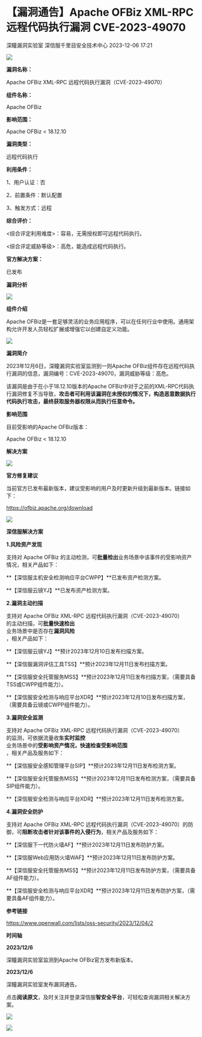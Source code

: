 #  【漏洞通告】Apache OFBiz XML-RPC 远程代码执行漏洞 CVE-2023-49070   
深瞳漏洞实验室  深信服千里目安全技术中心   2023-12-06 17:21  
  
![](https://mmbiz.qpic.cn/mmbiz_gif/w8NHw6tcQ5w9fwiaWZZCum6xqQfB15BMOgI6fYClPespQAF24uUJJDyEn4va6PCC6ffUZAialhH9XrEVj0enQibzA/640?wx_fmt=gif&from=appmsg "")  
  
**漏洞名称：**  
  
Apache OFBiz XML-RPC 远程代码执行漏洞（CVE-2023-49070）  
  
**组件名称：**  
  
Apache OFBiz  
  
**影响范围：**  
  
Apache OFBiz < 18.12.10  
  
**漏洞类型：**  
  
远程代码执行  
  
**利用条件：**  
  
1、用户认证：否  
  
2、前置条件：默认配置  
  
3、触发方式：远程  
  
**综合评价：**  
  
<综合评定利用难度>：容易，无需授权即可远程代码执行。  
  
<综合评定威胁等级>：高危，能造成远程代码执行。  
  
**官方解决方案：**  
  
已发布  
  
  
  
  
  
**漏洞分析**  
  
![](https://mmbiz.qpic.cn/mmbiz_gif/w8NHw6tcQ5w9fwiaWZZCum6xqQfB15BMOB1iarAlNBqhCYHStYRTDXxWjzMzUGwx8PoSTIJegj7ktXH2nIzMcEYw/640?wx_fmt=gif&from=appmsg "")  
  
**组件介绍**  
  
Apache OFBiz是一套足够灵活的业务应用程序，可以在任何行业中使用。通用架构允许开发人员轻松扩展或增强它以创建自定义功能。  
  
![](https://mmbiz.qpic.cn/mmbiz_gif/w8NHw6tcQ5w9fwiaWZZCum6xqQfB15BMOB1iarAlNBqhCYHStYRTDXxWjzMzUGwx8PoSTIJegj7ktXH2nIzMcEYw/640?wx_fmt=gif&from=appmsg "")  
  
**漏洞简介**  
  
2023年12月6日，深瞳漏洞实验室监测到一则Apache OFBiz组件存在远程代码执行漏洞的信息，漏洞编号：CVE-2023-49070，漏洞威胁等级：高危。  
  
该漏洞是由于在小于18.12.10版本的Apache OFBiz中对于之前的XML-RPC代码执行漏洞修复不当导致，**攻击者可利用该漏洞在未授权的情况下，构造恶意数据执行代码执行攻击，最终获取服务器权限从而执行任意命令。**  
  
  
**影响范围**  
  
目前受影响的Apache OFBiz版本：  
  
Apache OFBiz < 18.12.10  
  
  
**解决方案**  
  
![](https://mmbiz.qpic.cn/mmbiz_gif/w8NHw6tcQ5w9fwiaWZZCum6xqQfB15BMOB1iarAlNBqhCYHStYRTDXxWjzMzUGwx8PoSTIJegj7ktXH2nIzMcEYw/640?wx_fmt=gif&from=appmsg "")  
  
**官方修复建议**  
  
  
当前官方已发布最新版本，建议受影响的用户及时更新升级到最新版本。链接如下：  
  
https://ofbiz.apache.org/download  
  
![](https://mmbiz.qpic.cn/mmbiz_gif/w8NHw6tcQ5w9fwiaWZZCum6xqQfB15BMOB1iarAlNBqhCYHStYRTDXxWjzMzUGwx8PoSTIJegj7ktXH2nIzMcEYw/640?wx_fmt=gif&from=appmsg "")  
  
**深信服解决方案**  
  
  
**1.风险资产发现**  
  
支持对 Apache OFBiz 的主动检测，可**批量检出**业务场景中该事件的受影响资产情况，相关产品如下：  
  
**【深信服主机安全检测响应平台CWPP】**已发布资产检测方案。  
  
**【深信服云镜YJ】**已发布资产检测方案。  
  
  
**2.漏洞主动扫描**  
  
支持对 Apache OFBiz XML-RPC 远程代码执行漏洞（CVE-2023-49070）  
的主动扫描，可**批量快速检出**  
业务场景中是否存在**漏洞风险**  
，相关产品如下：  
  
**【深信服云镜YJ】**预计2023年12月10日发布扫描方案。  
  
**【深信服漏洞评估工具TSS】**预计2023年12月11日发布扫描方案。  
  
**【深信服安全托管服务MSS】**预计2023年12月11日发布扫描方案，（需要具备TSS或CWPP组件能力）。  
  
**【深信服安全检测与响应平台XDR】**预计2023年12月10日发布扫描方案，（需要具备云镜或CWPP组件能力）。  
  
  
**3.漏洞安全监测**  
  
支持对 Apache OFBiz XML-RPC 远程代码执行漏洞（CVE-2023-49070）  
的监测，可依据流量收集**实时监控**  
业务场景中的**受影响资产情况，快速检查受影响范围**  
，相关产品及服务如下：  
  
**【深信服安全感知管理平台SIP】**预计2023年12月11日发布检测方案。  
  
**【深信服安全托管服务MSS】**预计2023年12月11日发布检测方案，（需要具备SIP组件能力）。  
  
**【深信服安全检测与响应平台XDR】**预计2023年12月11日发布检测方案。  
  
  
**4.漏洞安全防护**  
  
支持对 Apache OFBiz XML-RPC 远程代码执行漏洞（CVE-2023-49070）的防御，可**阻断攻击者针对该事件的入侵行为**，相关产品及服务如下：  
  
**【深信服下一代防火墙AF】**预计2023年12月11日发布防护方案。  
  
**【深信服Web应用防火墙WAF】**预计2023年12月11日发布防护方案。  
  
**【深信服安全托管服务MSS】**预计2023年12月11日发布防护方案，（需要具备AF组件能力）。  
  
**【深信服安全检测与响应平台XDR】**预计2023年12月11日发布防护方案，（需要具备AF组件能力）。  
  
  
**参考链接**  
  
  
https://www.openwall.com/lists/oss-security/2023/12/04/2  
  
  
**时间轴**  
  
  
  
**2023/12/6**  
  
深瞳漏洞实验室监测到Apache OFBiz官方发布新版本。  
  
  
**2023/12/6**  
  
深瞳漏洞实验室发布漏洞通告。  
  
点击**阅读原文**，及时关注并登录深信服**智安全平台**，可轻松查询漏洞相关解决方案。  
  
![](https://mmbiz.qpic.cn/mmbiz_png/w8NHw6tcQ5w9fwiaWZZCum6xqQfB15BMONanOu3eotlzUKI59Wj4ynCjmXJyz1t8koU0pw5DibXOZ7P51xeyUxUQ/640?wx_fmt=png&from=appmsg "")  
  
  
![](https://mmbiz.qpic.cn/mmbiz_jpg/w8NHw6tcQ5w9fwiaWZZCum6xqQfB15BMOODicpkS6XCeYNmNxDibicmykOgPBxjia4AgBsBiaHJ5WrkkuyCYc7zdfOlw/640?wx_fmt=jpeg&from=appmsg "")  
  
  
  
